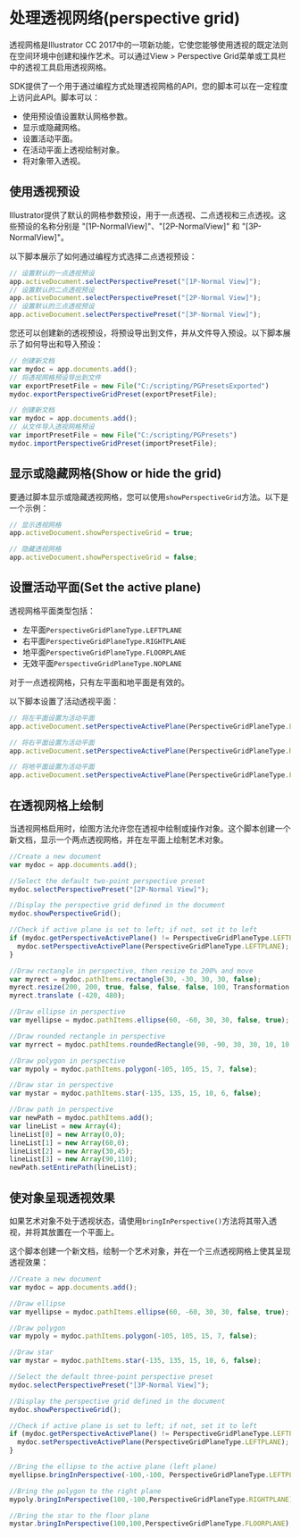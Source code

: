 # 处理透视网络(perspective grid)

透视网格是Illustrator CC 2017中的一项新功能，它使您能够使用透视的既定法则在空间环境中创建和操作艺术。可以通过View > Perspective Grid菜单或工具栏中的透视工具启用透视网格。

SDK提供了一个用于通过编程方式处理透视网格的API，您的脚本可以在一定程度上访问此API。脚本可以：

- 使用预设值设置默认网格参数。
- 显示或隐藏网格。
- 设置活动平面。
- 在活动平面上透视绘制对象。
- 将对象带入透视。



## 使用透视预设


Illustrator提供了默认的网格参数预设，用于一点透视、二点透视和三点透视。这些预设的名称分别是 "[1P-NormalView]"、"[2P-NormalView]" 和 "[3P-NormalView]"。

以下脚本展示了如何通过编程方式选择二点透视预设：

```js
// 设置默认的一点透视预设
app.activeDocument.selectPerspectivePreset("[1P-Normal View]");
// 设置默认的二点透视预设
app.activeDocument.selectPerspectivePreset("[2P-Normal View]");
// 设置默认的三点透视预设
app.activeDocument.selectPerspectivePreset("[3P-Normal View]");
```

您还可以创建新的透视预设，将预设导出到文件，并从文件导入预设。以下脚本展示了如何导出和导入预设：

```js
// 创建新文档
var mydoc = app.documents.add();
// 将透视网格预设导出到文件
var exportPresetFile = new File("C:/scripting/PGPresetsExported")
mydoc.exportPerspectiveGridPreset(exportPresetFile);

// 创建新文档
var mydoc = app.documents.add();
// 从文件导入透视网格预设
var importPresetFile = new File("C:/scripting/PGPresets")
mydoc.importPerspectiveGridPreset(importPresetFile);
```



## 显示或隐藏网格(Show or hide the grid)

要通过脚本显示或隐藏透视网格，您可以使用`showPerspectiveGrid`方法。以下是一个示例：

```js
// 显示透视网格
app.activeDocument.showPerspectiveGrid = true;

// 隐藏透视网格
app.activeDocument.showPerspectiveGrid = false;
```



## 设置活动平面(Set the active plane)

透视网格平面类型包括：

- 左平面`PerspectiveGridPlaneType.LEFTPLANE`
- 右平面`PerspectiveGridPlaneType.RIGHTPLANE`
- 地平面`PerspectiveGridPlaneType.FLOORPLANE`
- 无效平面`PerspectiveGridPlaneType.NOPLANE`

对于一点透视网格，只有左平面和地平面是有效的。

以下脚本设置了活动透视平面：

```js
// 将左平面设置为活动平面
app.activeDocument.setPerspectiveActivePlane(PerspectiveGridPlaneType.LEFTPLANE);

// 将右平面设置为活动平面
app.activeDocument.setPerspectiveActivePlane(PerspectiveGridPlaneType.RIGHTPLANE);

// 将地平面设置为活动平面
app.activeDocument.setPerspectiveActivePlane(PerspectiveGridPlaneType.FLOORPLANE);
```



## 在透视网格上绘制

当透视网格启用时，绘图方法允许您在透视中绘制或操作对象。这个脚本创建一个新文档，显示一个两点透视网格，并在左平面上绘制艺术对象。

```js
//Create a new document
var mydoc = app.documents.add();

//Select the default two-point perspective preset
mydoc.selectPerspectivePreset("[2P-Normal View]");

//Display the perspective grid defined in the document
mydoc.showPerspectiveGrid();

//Check if active plane is set to left; if not, set it to left
if (mydoc.getPerspectiveActivePlane() != PerspectiveGridPlaneType.LEFTPLANE) {
  mydoc.setPerspectiveActivePlane(PerspectiveGridPlaneType.LEFTPLANE);
}

//Draw rectangle in perspective, then resize to 200% and move
var myrect = mydoc.pathItems.rectangle(30, -30, 30, 30, false);
myrect.resize(200, 200, true, false, false, false, 100, Transformation.TOPLEFT);
myrect.translate (-420, 480);

//Draw ellipse in perspective
var myellipse = mydoc.pathItems.ellipse(60, -60, 30, 30, false, true);

//Draw rounded rectangle in perspective
var myrrect = mydoc.pathItems.roundedRectangle(90, -90, 30, 30, 10, 10, false);

//Draw polygon in perspective
var mypoly = mydoc.pathItems.polygon(-105, 105, 15, 7, false);

//Draw star in perspective
var mystar = mydoc.pathItems.star(-135, 135, 15, 10, 6, false);

//Draw path in perspective
var newPath = mydoc.pathItems.add();
var lineList = new Array(4);
lineList[0] = new Array(0,0);
lineList[1] = new Array(60,0);
lineList[2] = new Array(30,45);
lineList[3] = new Array(90,110);
newPath.setEntirePath(lineList);
```



## 使对象呈现透视效果

如果艺术对象不处于透视状态，请使用`bringInPerspective()`方法将其带入透视，并将其放置在一个平面上。

这个脚本创建一个新文档，绘制一个艺术对象，并在一个三点透视网格上使其呈现透视效果：

```js
//Create a new document
var mydoc = app.documents.add();

//Draw ellipse
var myellipse = mydoc.pathItems.ellipse(60, -60, 30, 30, false, true);

//Draw polygon
var mypoly = mydoc.pathItems.polygon(-105, 105, 15, 7, false);

//Draw star
var mystar = mydoc.pathItems.star(-135, 135, 15, 10, 6, false);

//Select the default three-point perspective preset
mydoc.selectPerspectivePreset("[3P-Normal View]");

//Display the perspective grid defined in the document
mydoc.showPerspectiveGrid();

//Check if active plane is set to left; if not, set it to left
if (mydoc.getPerspectiveActivePlane() != PerspectiveGridPlaneType.LEFTPLANE) {
  mydoc.setPerspectiveActivePlane(PerspectiveGridPlaneType.LEFTPLANE);
}

//Bring the ellipse to the active plane (left plane)
myellipse.bringInPerspective(-100,-100, PerspectiveGridPlaneType.LEFTPLANE);

//Bring the polygon to the right plane
mypoly.bringInPerspective(100,-100,PerspectiveGridPlaneType.RIGHTPLANE);

//Bring the star to the floor plane
mystar.bringInPerspective(100,100,PerspectiveGridPlaneType.FLOORPLANE);
```

